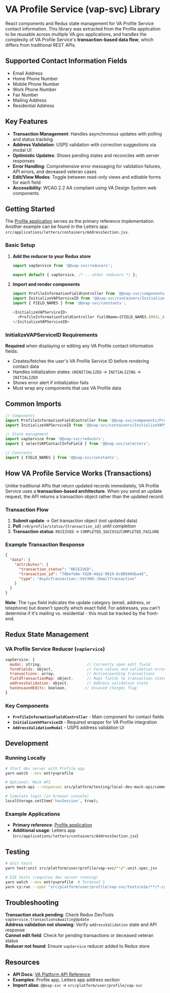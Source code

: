 # VA Profile Service (vap-svc) Library

React components and Redux state management for VA Profile Service contact information. This library was extracted from the Profile application to be reusable across multiple VA.gov applications, and handles the complexity of VA Profile Service's **transaction-based data flow**, which differs from traditional REST APIs.

## Supported Contact Information Fields
- Email Address
- Home Phone Number  
- Mobile Phone Number
- Work Phone Number
- Fax Number
- Mailing Address
- Residential Address

## Key Features
- **Transaction Management**: Handles asynchronous updates with polling and status tracking
- **Address Validation**: USPS validation with correction suggestions via modal UI
- **Optimistic Updates**: Shows pending states and reconciles with server responses
- **Error Handling**: Comprehensive error messaging for validation failures, API errors, and deceased veteran cases
- **Edit/View Modes**: Toggle between read-only views and editable forms for each field
- **Accessibility**: WCAG 2.2 AA compliant using VA Design System web components

## Getting Started

The [Profile application](https://github.com/department-of-veterans-affairs/vets-website/tree/main/src/applications/personalization/profile) serves as the primary reference implementation. Another example can be found in the Letters app: `src/applications/letters/containers/AddressSection.jsx`.

### Basic Setup

1. **Add the reducer to your Redux store**
   ```javascript
   import vapService from '@@vap-svc/reducers';
   
   export default { vapService, /* ...other reducers */ };
   ```

2. **Import and render components**
   ```javascript
   import ProfileInformationFieldController from '@@vap-svc/components/ProfileInformationFieldController';
   import InitializeVAPServiceID from '@@vap-svc/containers/InitializeVAPServiceID';
   import { FIELD_NAMES } from '@@vap-svc/constants';
   
   <InitializeVAPServiceID>
     <ProfileInformationFieldController fieldName={FIELD_NAMES.EMAIL_ADDRESS} />
   </InitializeVAPServiceID>
   ```

### InitializeVAPServiceID Requirements
**Required** when displaying or editing any VA Profile contact information fields:
- Creates/fetches the user's VA Profile Service ID before rendering contact data
- Handles initialization states: `UNINITIALIZED` → `INITIALIZING` → `INITIALIZED`
- Shows error alert if initialization fails
- Must wrap any components that use VA Profile data

## Common Imports

```javascript
// Components
import ProfileInformationFieldController from '@@vap-svc/components/ProfileInformationFieldController';
import InitializeVAPServiceID from '@@vap-svc/containers/InitializeVAPServiceID';

// State management  
import vapService from '@@vap-svc/reducers';
import { selectVAPContactInfoField } from '@@vap-svc/selectors';

// Constants
import { FIELD_NAMES } from '@@vap-svc/constants';
```


## How VA Profile Service Works (Transactions)

Unlike traditional APIs that return updated records immediately, VA Profile Service uses a **transaction-based architecture**. When you send an update request, the API returns a transaction object rather than the updated record.

### Transaction Flow
1. **Submit update** → Get transaction object (not updated data)
2. **Poll** `/v0/profile/status/{transaction_id}` until completion  
3. **Transaction status**: `RECEIVED` → `COMPLETED_SUCCESS`/`COMPLETED_FAILURE`

### Example Transaction Response
```json
{
  "data": {
    "attributes": {
      "transaction_status": "RECEIVED",
      "transaction_id": "786efe0e-fd20-4da2-9019-0c00540dba4d", 
      "type": "AsyncTransaction::Vet360::EmailTransaction"
    }
  }
}
```

**Note**: The `type` field indicates the update category (email, address, or telephone) but doesn't specify which exact field. For addresses, you can't determine if it's mailing vs. residential - this must be tracked by the front-end.

## Redux State Management

### VA Profile Service Reducer (`vapService`)
```javascript
vapService: {
  modal: string,                    // Currently open edit field
  formFields: object,               // Form values and validation errors
  transactions: array,              // Active/pending transactions  
  fieldTransactionMap: object,      // Maps fields to transaction status
  addressValidation: object,        // Address validation state
  hasUnsavedEdits: boolean,        // Unsaved changes flag
}
```

### Key Components
- **`ProfileInformationFieldController`** - Main component for contact fields
- **`InitializeVAPServiceID`** - Required wrapper for VA Profile integration  
- **`AddressValidationModal`** - USPS address validation UI

## Development

### Running Locally
```bash
# Start dev server with Profile app
yarn watch --env entry=profile

# Optional: Mock API
yarn mock-api --responses src/platform/testing/local-dev-mock-api/common.js

# Simulate login (in browser console)
localStorage.setItem('hasSession', true);
```

### Example Applications
- **Primary reference**: [Profile application](https://github.com/department-of-veterans-affairs/vets-website/tree/main/src/applications/personalization/profile)  
- **Additional usage**: Letters app (`src/applications/letters/containers/AddressSection.jsx`)

## Testing

```bash
# Unit tests
yarn test:unit src/platform/user/profile/vap-svc/**/*.unit.spec.jsx

# E2E tests (requires dev server running)
yarn watch --env entry=profile  # Terminal 1
yarn cy:run --spec "src/platform/user/profile/vap-svc/tests/e2e/**/*.cypress.spec.js"  # Terminal 2
```

## Troubleshooting

**Transaction stuck pending**: Check Redux DevTools `vapService.transactionsAwaitingUpdate`  
**Address validation not showing**: Verify `addressValidation` state and API response  
**Cannot edit field**: Check for pending transactions or deceased veteran status  
**Reducer not found**: Ensure `vapService` reducer added to Redux store

## Resources
- **API Docs**: [VA Platform API Reference](https://department-of-veterans-affairs.github.io/va-digital-services-platform-docs/api-reference/#/profile/postVet360EmailAddress)
- **Examples**: Profile app, Letters app address section  
- **Import alias**: `@@vap-svc` → `src/platform/user/profile/vap-svc`
